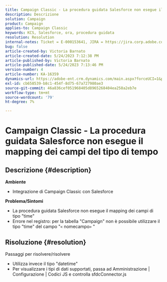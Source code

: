 ```yaml
---
title: Campaign Classic - La procedura guidata Salesforce non esegue il mapping dei campi del tipo di tempo
description: Descrizione
solution: Campaign
product: Campaign
applies-to: Campaign Classic
keywords: KCS, Salesforce, ora, procedura guidata
resolution: Resolution
internal-notes: Ticket = E-000153641, JIRA = https://jira.corp.adobe.com/browse/NEO-27340
bug: false
article-created-by: Victoria Barnato
article-created-date: 5/24/2023 7:12:38 PM
article-published-by: Victoria Barnato
article-published-date: 5/24/2023 7:13:46 PM
version-number: 4
article-number: KA-16359
dynamics-url: https://adobe-ent.crm.dynamics.com/main.aspx?forceUCI=1&pagetype=entityrecord&etn=knowledgearticle&id=a238fbef-66fa-ed11-8849-6045bd006b3d
exl-id: cb658539-b8c1-454f-8d75-67a727980ae3
source-git-commit: 46a836cef051968405d8965268404ea258a2eb7e
workflow-type: tm+mt
source-wordcount: '79'
ht-degree: 7%

---
```


# Campaign Classic - La procedura guidata Salesforce non esegue il mapping dei campi del tipo di tempo

## Descrizione {#description}

<b>Ambiente</b>
- Integrazione di Campaign Classic con Salesforce

<b>Problema/Sintomi</b>
- La procedura guidata Salesforce non esegue il mapping dei campi di tipo &quot;time&quot;
- Errore nel registro: per la tabella &quot;Campaign&quot; non è possibile utilizzare il tipo &quot;time&quot; del campo &quot;`<` nomecampo`>` &quot;



## Risoluzione {#resolution}

Passaggi per risolvere/risolvere
- Utilizza invece il tipo &quot;datetime&quot;
- Per visualizzare i tipi di dati supportati, passa ad Amministrazione | Configurazione | Codici JS e controlla sfdcConnector.js
